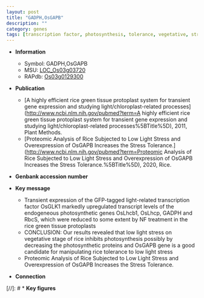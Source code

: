 ```yaml
---
layout: post
title: "GADPH,OsGAPB"
description: ""
category: genes
tags: [transcription factor, photosynthesis, tolerance, vegetative, stress, stress tolerance]
---
```


* **Information**  
    + Symbol: GADPH,OsGAPB  
    + MSU: [LOC_Os03g03720](http://rice.uga.edu/cgi-bin/ORF_infopage.cgi?orf=LOC_Os03g03720)  
    + RAPdb: [Os03g0129300](http://rapdb.dna.affrc.go.jp/viewer/gbrowse_details/irgsp1?name=Os03g0129300)  

* **Publication**  
    + [A highly efficient rice green tissue protoplast system for transient gene expression and studying light/chloroplast-related processes](http://www.ncbi.nlm.nih.gov/pubmed?term=A highly efficient rice green tissue protoplast system for transient gene expression and studying light/chloroplast-related processes%5BTitle%5D), 2011, Plant Methods.
    + [Proteomic Analysis of Rice Subjected to Low Light Stress and Overexpression of OsGAPB Increases the Stress Tolerance.](http://www.ncbi.nlm.nih.gov/pubmed?term=Proteomic Analysis of Rice Subjected to Low Light Stress and Overexpression of OsGAPB Increases the Stress Tolerance.%5BTitle%5D), 2020, Rice.

* **Genbank accession number**  

* **Key message**  
    + Transient expression of the GFP-tagged light-related transcription factor OsGLK1 markedly upregulated transcript levels of the endogeneous photosynthetic genes OsLhcb1, OsLhcp, GADPH and RbcS, which were reduced to some extent by NF treatment in the rice green tissue protoplasts
    + CONCLUSION: Our results revealed that low light stress on vegetative stage of rice inhibits photosynthesis possibly by decreasing the photosynthetic proteins and OsGAPB gene is a good candidate for manipulating rice tolerance to low light stress
    + Proteomic Analysis of Rice Subjected to Low Light Stress and Overexpression of OsGAPB Increases the Stress Tolerance.

* **Connection**  

[//]: # * **Key figures**  


